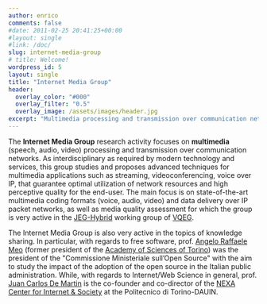 ```yaml
---
author: enrico
comments: false
#date: 2011-02-25 20:41:25+00:00
#layout: single
#link: /doc/
slug: internet-media-group
# title: Welcome!
wordpress_id: 5
layout: single
title: "Internet Media Group"
header:
  overlay_color: "#000"
  overlay_filter: "0.5"
  overlay_image: /assets/images/header.jpg
excerpt: "Multimedia processing and transmission over communication networks."
---
```



The **Internet Media Group** research activity focuses on **multimedia** (speech, audio, video) processing and transmission over communication networks. As interdisciplinary as required by modern technology and services, this group studies and proposes advanced techniques for multimedia applications such as streaming, videoconferencing, voice over IP, that guarantee optimal utilization of network resources and high perceptive quality for the end-user. The main focus is on state-of-the-art multimedia coding formats (voice, audio, video) and data delivery over IP packet networks, as well as media quality assessment for which the group is very active in the [JEG-Hybrid](https://vqegjeg.github.io/jeg-hybrid) working group of [VQEG](https://vqeg.org).

The Internet Media Group is also very active in the topics of knowledge sharing. In particular, with regards to free software, prof. [Angelo Raffaele Meo]({{site.baseurl}}/people/meo) (former president of the [Academy of Sciences of Torino](http://www.accademiadellescienze.it)) was the president of the "Commissione Ministeriale sull’Open Source" with the aim to study the impact of the adoption of the open source in the Italian public administration. While, with regards to Internet/Web Science in general, prof. [Juan Carlos De Martin]({{site.baseurl}}/people/juan-carlos-de-martin) is the co-founder and co-director of the [NEXA Center for Internet & Society](http://nexa.polito.it) at the Politecnico di Torino-DAUIN.
